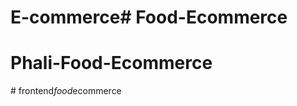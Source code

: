 # E-commerce# Food-Ecommerce
# Phali-Food-Ecommerce
#   f r o n t e n d _ f o o d _ e c o m m e r c e  
 